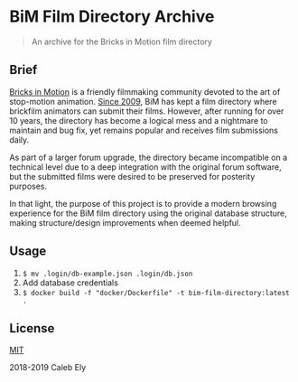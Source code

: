 # BiM Film Directory Archive
> An archive for the Bricks in Motion film directory

## Brief

[Bricks in Motion](https://www.bricksinmotion.com/) is a friendly filmmaking community devoted to the art of stop-motion animation. [Since 2009](https://www.bricksinmotion.com/forums/post/45237/), BiM has kept a film directory where brickfilm animators can submit their films. However, after running for over 10 years, the directory has become a logical mess and a nightmare to maintain and bug fix, yet remains popular and receives film submissions daily.

As part of a larger forum upgrade, the directory became incompatible on a technical level due to a deep integration with the original forum software, but the submitted films were desired to be preserved for posterity purposes.

In that light, the purpose of this project is to provide a modern browsing experience for the BiM film directory using the original database structure, making structure/design improvements when deemed helpful.

## Usage

1. `$ mv .login/db-example.json .login/db.json`
1. Add database credentials
1. `$ docker build -f "docker/Dockerfile" -t bim-film-directory:latest .`

## License

[MIT](LICENSE)

2018-2019 Caleb Ely
